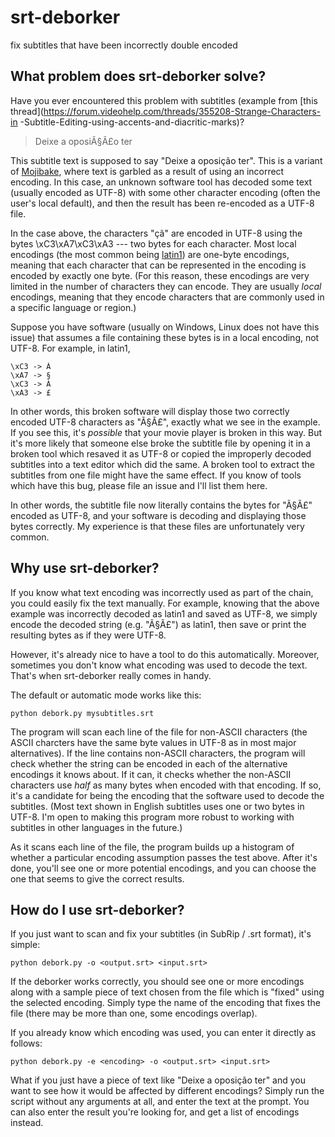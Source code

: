 # srt-deborker
fix subtitles that have been incorrectly double encoded

## What problem does srt-deborker solve?

Have you ever encountered this problem with subtitles (example from 
[this thread](https://forum.videohelp.com/threads/355208-Strange-Characters-in -Subtitle-Editing-using-accents-and-diacritic-marks)?

> Deixe a oposiÃ§Ã£o ter

This subtitle text is supposed to say "Deixe a oposição ter". This is a 
variant of [Mojibake](https://en.wikipedia.org/wiki/Mojibake), where 
text is garbled as a result of using an incorrect encoding. In this 
case, an unknown software tool has decoded some text (usually encoded 
as UTF-8) with some other character encoding (often the user's local 
default), and then the result has been re-encoded as a UTF-8 file.

In the case above, the characters "çã" are encoded in UTF-8 using the 
bytes \xC3\xA7\xC3\xA3 --- two bytes for each character. Most local 
encodings (the most common being 
[latin1](https://en.wikipedia.org/wiki/ISO/IEC_8859-1)) are one-byte 
encodings, meaning that each character that can be represented in the 
encoding is encoded by exactly one byte. (For this reason, these 
encodings are very limited in the number of characters they can encode. 
They are usually *local* encodings, meaning that they encode characters 
that are commonly used in a specific language or region.)

Suppose you have software (usually on Windows, Linux does not have this 
issue) that assumes a file containing these bytes is in a local 
encoding, not UTF-8. For example, in latin1, 

    \xC3 -> À
    \xA7 -> §
    \xC3 -> À
    \xA3 -> £

In other words, this broken software will display those two correctly 
encoded UTF-8 characters as "Ã§Ã£", exactly what we see in the example. 
If you see this, it's *possible* that your movie player is broken in 
this way. But it's more likely that someone else broke the subtitle 
file by opening it in a broken tool which resaved it as UTF-8 or copied 
the improperly decoded subtitles into a text editor which did the same. 
A broken tool to extract the subtitles from one file might have the 
same effect. If you know of tools which have this bug, please file an 
issue and I'll list them here.

In other words, the subtitle file now literally contains the bytes for 
"Ã§Ã£" encoded as UTF-8, and your software is decoding and displaying 
those bytes correctly. My experience is that these files are 
unfortunately very common.

## Why use srt-deborker?

If you know what text encoding was incorrectly used as part of the 
chain, you could easily fix the text manually. For example, knowing 
that the above example was incorrectly decoded as latin1 and saved as 
UTF-8, we simply encode the decoded string (e.g. "Ã§Ã£") as latin1, 
then save or print the resulting bytes as if they were UTF-8.

However, it's already nice to have a tool to do this automatically. 
Moreover, sometimes you don't know what encoding was used to decode the 
text. That's when srt-deborker really comes in handy.

The default or automatic mode works like this:

    python debork.py mysubtitles.srt

The program will scan each line of the file for non-ASCII characters 
(the ASCII charcters have the same byte values in UTF-8 as in most 
major alternatives). If the line contains non-ASCII characters, the 
program will check whether the string can be encoded in each of the 
alternative encodings it knows about. If it can, it checks whether the 
non-ASCII characters use *half* as many bytes when encoded with that 
encoding. If so, it's a candidate for being the encoding that the 
software used to decode the subtitles. (Most text shown in English 
subtitles uses one or two bytes in UTF-8. I'm open to making this 
program more robust to working with subtitles in other languages in the 
future.)

As it scans each line of the file, the program builds up a histogram of 
whether a particular encoding assumption passes the test above. After 
it's done, you'll see one or more potential encodings, and you can 
choose the one that seems to give the correct results.

## How do I use srt-deborker?

If you just want to scan and fix your subtitles (in SubRip / .srt 
format), it's simple:

    python debork.py -o <output.srt> <input.srt>
    
If the deborker works correctly, you should see one or more encodings 
along with a sample piece of text chosen from the file which is "fixed" 
using the selected encoding. Simply type the name of the encoding that 
fixes the file (there may be more than one, some encodings overlap).

If you already know which encoding was used, you can enter it directly 
as follows:

    python debork.py -e <encoding> -o <output.srt> <input.srt>

What if you just have a piece of text like "Deixe a oposição ter" and 
you want to see how it would be affected by different encodings? Simply 
run the script without any arguments at all, and enter the text at the 
prompt. You can also enter the result you're looking for, and get a 
list of encodings instead.
